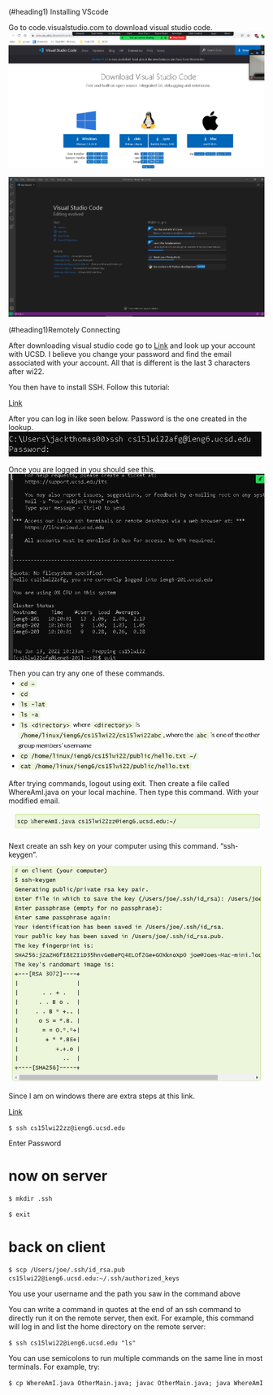 (#heading1) Installing VScode
 
Go to code.visualstudio.com to download visual studio code.
![Image](VS-code-download.PNG)

![Image](vs-code.PNG)

(#heading1)Remotely Connecting

After downloading visual studio code go to [Link](https://sdacs.ucsd.edu/~icc/index.php) and look up your account with UCSD. I believe you change your password and find the email associated with your account. All that is different is the last 3 characters after wi22. 

You then have to install SSH. 
Follow this tutorial:

[Link](https://docs.microsoft.com/en-us/windows-server/administration/openssh/openssh_install_firstuse) 

After you can log in like seen below. Password is the one created in the lookup.
![Image](ssh-login.PNG)

Once you are logged in you should see this.
![Image](logged-in.PNG)

Then you can try any one of these commands.
![Image](commands.PNG)

After trying commands, logout using exit. Then create a file called WhereAmI.java on your local machine. Then type this command. With your modified email.

![Image](scp-command.PNG)

Next create an ssh key on your computer using this command. “ssh-keygen”.

![Image](ssh-keygen.PNG)

Since I am on windows there are extra steps at this link. 

[Link](https://docs.microsoft.com/en-us/windows-server/administration/openssh/openssh_keymanagement#user-key-generation)


`$ ssh cs15lwi22zz@ieng6.ucsd.edu`

Enter Password

# now on server

`$ mkdir .ssh`

`$ exit`

# back on client
`$ scp /Users/joe/.ssh/id_rsa.pub cs15lwi22@ieng6.ucsd.edu:~/.ssh/authorized_keys`

You use your username and the path you saw in the command above


You can write a command in quotes at the end of an ssh command to directly run it on the remote server, then exit. For example, this command will log in and list the home directory on the remote server:

`$ ssh cs15lwi22@ieng6.ucsd.edu "ls"`

You can use semicolons to run multiple commands on the same line in most terminals. For example, try:

`$ cp WhereAmI.java OtherMain.java; javac OtherMain.java; java WhereAmI`
